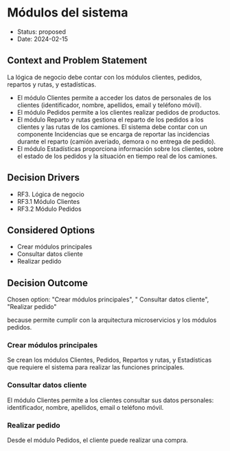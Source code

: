 # Módulos del sistema

* Status: proposed
* Date: 2024-02-15

## Context and Problem Statement

La lógica de negocio debe contar con los módulos clientes, pedidos, repartos y rutas, y estadísticas.
- El módulo Clientes permite a acceder los datos de personales de los clientes (identificador, nombre, apellidos, email y teléfono móvil).
- El módulo Pedidos permite a los clientes realizar pedidos de productos.
- El módulo Reparto y rutas gestiona el reparto de los pedidos a los clientes y las rutas de los camiones. El sistema debe contar con un componente Incidencias que se encarga de reportar las incidencias durante el reparto (camión averiado, demora o no entrega de pedido).
- El módulo Estadísticas proporciona información sobre los clientes, sobre el estado de los pedidos y la situación en tiempo real de los camiones.

## Decision Drivers

* RF3. Lógica de negocio
* RF3.1 Módulo Clientes
* RF3.2 Módulo Pedidos

## Considered Options

* Crear módulos principales
* Consultar datos cliente
* Realizar pedido

## Decision Outcome

Chosen option: 
"Crear módulos principales",
" Consultar datos cliente",
"Realizar pedido"

because permite cumplir con la arquitectura microservicios y los módulos pedidos.


### Crear módulos principales

Se crean los módulos Clientes, Pedidos, Repartos y rutas, y Estadísticas que requiere el sistema para realizar las funciones principales.

### Consultar datos cliente

El módulo Clientes permite a los clientes consultar sus datos personales: identificador, nombre, apellidos, email o teléfono móvil.

### Realizar pedido

Desde el módulo Pedidos, el cliente puede realizar una compra.
